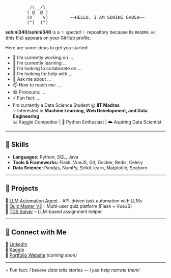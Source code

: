 <pre>         /\__/\ 
        ( @  @ )
        (v    v)        ~~HELLO, I AM SOHINI GHOSH~~
        (")__(")         
</pre> 

**sohini340/sohini340** is a ✨ _special_ ✨ repository because its `README.md` (this file) appears on your GitHub profile.

Here are some ideas to get you started:

- 🔭 I’m currently working on ...
- 🌱 I’m currently learning ...
- 👯 I’m looking to collaborate on ...
- 🤔 I’m looking for help with ...
- 💬 Ask me about ...
- 📫 How to reach me: ...
- 😄 Pronouns: ...
- ⚡ Fun fact: ...
- I'm currently a Data Science Student @ **IIT Madras**  
💡 Interested in **Machine Learning, Web Development, and Data Engineering**  
📊 Kaggle Competitor | 🐍 Python Enthusiast | ☁️ Aspiring Data Scientist  

---

## 🔹 Skills
- **Languages:** Python, SQL, Java  
- **Tools & Frameworks:** Flask, VueJS, Git, Docker, Redis, Celery  
- **Data Science:** Pandas, NumPy, Scikit-learn, Matplotlib, Seaborn  

---

## 🔹 Projects
🌟 [LLM Automation Agent](https://github.com/sohini340/llm-automation-agent) – API-driven task automation with LLMs  
🌟 [Quiz Master V2](https://github.com/sohini340/quiz-master-v2) – Multi-user quiz platform (Flask + VueJS)  
🌟 [TDS Solver](https://github.com/sohini340/tds-solver) – LLM-based assignment helper  

---

## 🔹 Connect with Me
🔗 [LinkedIn](https://www.linkedin.com/in/sohini340/)  
🔗 [Kaggle](https://www.kaggle.com/sohinighosh)  
🔗 [Portfolio Website](https://sohini340.github.io/) _(coming soon)_  

---

⭐️ Fun fact: *I believe data tells stories — I just help narrate them!*  
